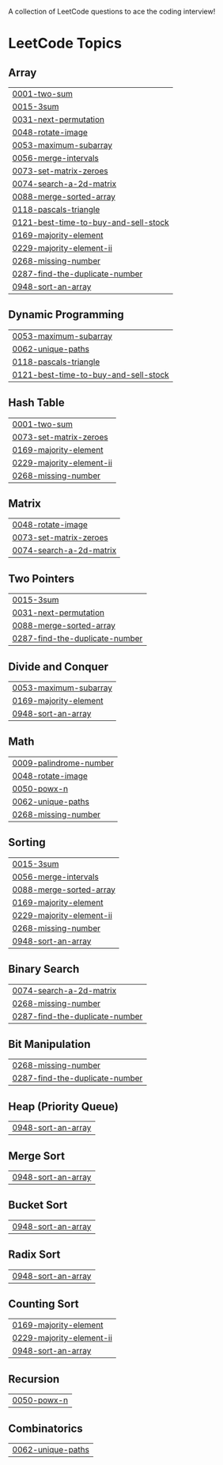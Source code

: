 A collection of LeetCode questions to ace the coding interview!
<!---LeetCode Topics Start-->
# LeetCode Topics
## Array
|  |
| ------- |
| [0001-two-sum](https://github.com/Pneha1234/LeetCode/tree/master/0001-two-sum) |
| [0015-3sum](https://github.com/Pneha1234/LeetCode/tree/master/0015-3sum) |
| [0031-next-permutation](https://github.com/Pneha1234/LeetCode/tree/master/0031-next-permutation) |
| [0048-rotate-image](https://github.com/Pneha1234/LeetCode/tree/master/0048-rotate-image) |
| [0053-maximum-subarray](https://github.com/Pneha1234/LeetCode/tree/master/0053-maximum-subarray) |
| [0056-merge-intervals](https://github.com/Pneha1234/LeetCode/tree/master/0056-merge-intervals) |
| [0073-set-matrix-zeroes](https://github.com/Pneha1234/LeetCode/tree/master/0073-set-matrix-zeroes) |
| [0074-search-a-2d-matrix](https://github.com/Pneha1234/LeetCode/tree/master/0074-search-a-2d-matrix) |
| [0088-merge-sorted-array](https://github.com/Pneha1234/LeetCode/tree/master/0088-merge-sorted-array) |
| [0118-pascals-triangle](https://github.com/Pneha1234/LeetCode/tree/master/0118-pascals-triangle) |
| [0121-best-time-to-buy-and-sell-stock](https://github.com/Pneha1234/LeetCode/tree/master/0121-best-time-to-buy-and-sell-stock) |
| [0169-majority-element](https://github.com/Pneha1234/LeetCode/tree/master/0169-majority-element) |
| [0229-majority-element-ii](https://github.com/Pneha1234/LeetCode/tree/master/0229-majority-element-ii) |
| [0268-missing-number](https://github.com/Pneha1234/LeetCode/tree/master/0268-missing-number) |
| [0287-find-the-duplicate-number](https://github.com/Pneha1234/LeetCode/tree/master/0287-find-the-duplicate-number) |
| [0948-sort-an-array](https://github.com/Pneha1234/LeetCode/tree/master/0948-sort-an-array) |
## Dynamic Programming
|  |
| ------- |
| [0053-maximum-subarray](https://github.com/Pneha1234/LeetCode/tree/master/0053-maximum-subarray) |
| [0062-unique-paths](https://github.com/Pneha1234/LeetCode/tree/master/0062-unique-paths) |
| [0118-pascals-triangle](https://github.com/Pneha1234/LeetCode/tree/master/0118-pascals-triangle) |
| [0121-best-time-to-buy-and-sell-stock](https://github.com/Pneha1234/LeetCode/tree/master/0121-best-time-to-buy-and-sell-stock) |
## Hash Table
|  |
| ------- |
| [0001-two-sum](https://github.com/Pneha1234/LeetCode/tree/master/0001-two-sum) |
| [0073-set-matrix-zeroes](https://github.com/Pneha1234/LeetCode/tree/master/0073-set-matrix-zeroes) |
| [0169-majority-element](https://github.com/Pneha1234/LeetCode/tree/master/0169-majority-element) |
| [0229-majority-element-ii](https://github.com/Pneha1234/LeetCode/tree/master/0229-majority-element-ii) |
| [0268-missing-number](https://github.com/Pneha1234/LeetCode/tree/master/0268-missing-number) |
## Matrix
|  |
| ------- |
| [0048-rotate-image](https://github.com/Pneha1234/LeetCode/tree/master/0048-rotate-image) |
| [0073-set-matrix-zeroes](https://github.com/Pneha1234/LeetCode/tree/master/0073-set-matrix-zeroes) |
| [0074-search-a-2d-matrix](https://github.com/Pneha1234/LeetCode/tree/master/0074-search-a-2d-matrix) |
## Two Pointers
|  |
| ------- |
| [0015-3sum](https://github.com/Pneha1234/LeetCode/tree/master/0015-3sum) |
| [0031-next-permutation](https://github.com/Pneha1234/LeetCode/tree/master/0031-next-permutation) |
| [0088-merge-sorted-array](https://github.com/Pneha1234/LeetCode/tree/master/0088-merge-sorted-array) |
| [0287-find-the-duplicate-number](https://github.com/Pneha1234/LeetCode/tree/master/0287-find-the-duplicate-number) |
## Divide and Conquer
|  |
| ------- |
| [0053-maximum-subarray](https://github.com/Pneha1234/LeetCode/tree/master/0053-maximum-subarray) |
| [0169-majority-element](https://github.com/Pneha1234/LeetCode/tree/master/0169-majority-element) |
| [0948-sort-an-array](https://github.com/Pneha1234/LeetCode/tree/master/0948-sort-an-array) |
## Math
|  |
| ------- |
| [0009-palindrome-number](https://github.com/Pneha1234/LeetCode/tree/master/0009-palindrome-number) |
| [0048-rotate-image](https://github.com/Pneha1234/LeetCode/tree/master/0048-rotate-image) |
| [0050-powx-n](https://github.com/Pneha1234/LeetCode/tree/master/0050-powx-n) |
| [0062-unique-paths](https://github.com/Pneha1234/LeetCode/tree/master/0062-unique-paths) |
| [0268-missing-number](https://github.com/Pneha1234/LeetCode/tree/master/0268-missing-number) |
## Sorting
|  |
| ------- |
| [0015-3sum](https://github.com/Pneha1234/LeetCode/tree/master/0015-3sum) |
| [0056-merge-intervals](https://github.com/Pneha1234/LeetCode/tree/master/0056-merge-intervals) |
| [0088-merge-sorted-array](https://github.com/Pneha1234/LeetCode/tree/master/0088-merge-sorted-array) |
| [0169-majority-element](https://github.com/Pneha1234/LeetCode/tree/master/0169-majority-element) |
| [0229-majority-element-ii](https://github.com/Pneha1234/LeetCode/tree/master/0229-majority-element-ii) |
| [0268-missing-number](https://github.com/Pneha1234/LeetCode/tree/master/0268-missing-number) |
| [0948-sort-an-array](https://github.com/Pneha1234/LeetCode/tree/master/0948-sort-an-array) |
## Binary Search
|  |
| ------- |
| [0074-search-a-2d-matrix](https://github.com/Pneha1234/LeetCode/tree/master/0074-search-a-2d-matrix) |
| [0268-missing-number](https://github.com/Pneha1234/LeetCode/tree/master/0268-missing-number) |
| [0287-find-the-duplicate-number](https://github.com/Pneha1234/LeetCode/tree/master/0287-find-the-duplicate-number) |
## Bit Manipulation
|  |
| ------- |
| [0268-missing-number](https://github.com/Pneha1234/LeetCode/tree/master/0268-missing-number) |
| [0287-find-the-duplicate-number](https://github.com/Pneha1234/LeetCode/tree/master/0287-find-the-duplicate-number) |
## Heap (Priority Queue)
|  |
| ------- |
| [0948-sort-an-array](https://github.com/Pneha1234/LeetCode/tree/master/0948-sort-an-array) |
## Merge Sort
|  |
| ------- |
| [0948-sort-an-array](https://github.com/Pneha1234/LeetCode/tree/master/0948-sort-an-array) |
## Bucket Sort
|  |
| ------- |
| [0948-sort-an-array](https://github.com/Pneha1234/LeetCode/tree/master/0948-sort-an-array) |
## Radix Sort
|  |
| ------- |
| [0948-sort-an-array](https://github.com/Pneha1234/LeetCode/tree/master/0948-sort-an-array) |
## Counting Sort
|  |
| ------- |
| [0169-majority-element](https://github.com/Pneha1234/LeetCode/tree/master/0169-majority-element) |
| [0229-majority-element-ii](https://github.com/Pneha1234/LeetCode/tree/master/0229-majority-element-ii) |
| [0948-sort-an-array](https://github.com/Pneha1234/LeetCode/tree/master/0948-sort-an-array) |
## Recursion
|  |
| ------- |
| [0050-powx-n](https://github.com/Pneha1234/LeetCode/tree/master/0050-powx-n) |
## Combinatorics
|  |
| ------- |
| [0062-unique-paths](https://github.com/Pneha1234/LeetCode/tree/master/0062-unique-paths) |
<!---LeetCode Topics End-->
